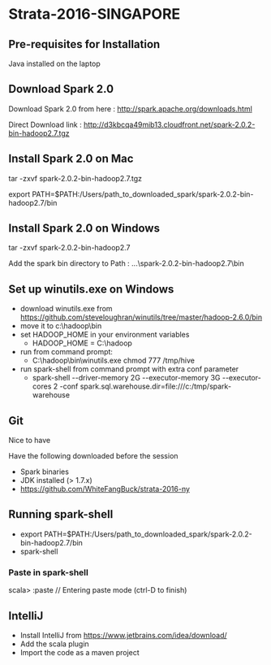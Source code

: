 # Strata-2016-SINGAPORE

## Pre-requisites for Installation

Java installed on the laptop

## Download Spark 2.0

Download Spark 2.0 from here : http://spark.apache.org/downloads.html

Direct Download link : http://d3kbcqa49mib13.cloudfront.net/spark-2.0.2-bin-hadoop2.7.tgz

## Install Spark 2.0 on Mac

tar -zxvf spark-2.0.2-bin-hadoop2.7.tgz

export PATH=$PATH:/Users/path_to_downloaded_spark/spark-2.0.2-bin-hadoop2.7/bin

## Install Spark 2.0 on Windows

tar -zxvf spark-2.0.2-bin-hadoop2.7

Add the spark bin directory to Path : ...\spark-2.0.2-bin-hadoop2.7\bin

## Set up winutils.exe on Windows

- download winutils.exe from https://github.com/steveloughran/winutils/tree/master/hadoop-2.6.0/bin
- move it to c:\hadoop\bin
- set HADOOP_HOME in your environment variables
    - HADOOP_HOME = C:\hadoop
- run from command prompt:
    - C:\hadoop\bin\winutils.exe chmod 777 /tmp/hive
- run spark-shell from command prompt with extra conf parameter
    - spark-shell --driver-memory 2G --executor-memory 3G --executor-cores 2 -conf spark.sql.warehouse.dir=file:///c:/tmp/spark-warehouse

## Git

Nice to have

[IMPORTANT]: Downloads
Have the following downloaded before the session
* Spark binaries
* JDK installed (> 1.7.x)
* https://github.com/WhiteFangBuck/strata-2016-ny

## Running spark-shell

- export PATH=$PATH:/Users/path_to_downloaded_spark/spark-2.0.2-bin-hadoop2.7/bin
- spark-shell

### Paste in spark-shell

scala> :paste
// Entering paste mode (ctrl-D to finish)

## IntelliJ

- Install IntelliJ from https://www.jetbrains.com/idea/download/
- Add the scala plugin
- Import the code as a maven project





